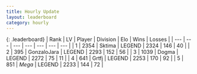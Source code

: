 ```yaml
---
title: Hourly Update
layout: leaderboard
category: hourly
---
```


{: .leaderboard}
| Rank | LV | Player | Division | Elo | Wins | Losses |
| --- | --- | --- | --- | --- | --- | --- |
| <span data-change="0">1</span> | 2354 | <span title="ID: 353063">Sktima</span> | LEGEND | <span data-change="0">2324</span> | <span data-change="0">146</span> | <span data-change="0">40</span> |
| <span data-change="0">2</span> | 395 | <span title="ID: 650626">GonzaloJara</span> | LEGEND | <span data-change="0">2293</span> | <span data-change="0">152</span> | <span data-change="0">56</span> |
| <span data-change="0">3</span> | 1039 | <span title="ID: 402846">Dogma</span> | LEGEND | <span data-change="4">2272</span> | <span data-change="4">75</span> | <span data-change="2">11</span> |
| <span data-change="3">4</span> | 641 | <span title="ID: 742306">Grtfj</span> | LEGEND | <span data-change="35">2253</span> | <span data-change="7">170</span> | <span data-change="1">92</span> |
| <span data-change="-1">5</span> | 851 | <span title="ID: 651782">_Mega_</span> | LEGEND | <span data-change="2">2233</span> | <span data-change="2">144</span> | <span data-change="1">72</span> |